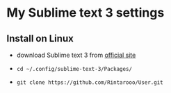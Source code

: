 # My Sublime text 3 settings

## Install on Linux

* download Sublime text 3 from [official site](https://www.sublimetext.com/3)

* `cd ~/.config/sublime-text-3/Packages/`

* `git clone https://github.com/Rintarooo/User.git`
